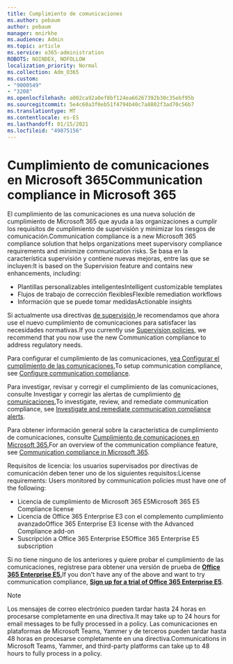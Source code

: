 ```yaml
---
title: Cumplimiento de comunicaciones
ms.author: pebaum
author: pebaum
manager: mnirkhe
ms.audience: Admin
ms.topic: article
ms.service: o365-administration
ROBOTS: NOINDEX, NOFOLLOW
localization_priority: Normal
ms.collection: Adm_O365
ms.custom:
- "9000549"
- "3208"
ms.openlocfilehash: a002ca92a0ef8bf124ea66267392b30c35ebf95b
ms.sourcegitcommit: 5e4c60a3f0eb51f4794b40c7a8802f3ad70c56b7
ms.translationtype: MT
ms.contentlocale: es-ES
ms.lasthandoff: 01/15/2021
ms.locfileid: "49875156"
---
```

# <a name="communication-compliance-in-microsoft-365"></a><span data-ttu-id="04010-102">Cumplimiento de comunicaciones en Microsoft 365</span><span class="sxs-lookup"><span data-stu-id="04010-102">Communication compliance in Microsoft 365</span></span>

<span data-ttu-id="04010-103">El cumplimiento de las comunicaciones es una nueva solución de cumplimiento de Microsoft 365 que ayuda a las organizaciones a cumplir los requisitos de cumplimiento de supervisión y minimizar los riesgos de comunicación.</span><span class="sxs-lookup"><span data-stu-id="04010-103">Communication compliance is a new Microsoft 365 compliance solution that helps organizations meet supervisory compliance requirements and minimize communication risks.</span></span> <span data-ttu-id="04010-104">Se basa en la característica supervisión y contiene nuevas mejoras, entre las que se incluyen:</span><span class="sxs-lookup"><span data-stu-id="04010-104">It is based on the Supervision feature and contains new enhancements, including:</span></span>

- <span data-ttu-id="04010-105">Plantillas personalizables inteligentes</span><span class="sxs-lookup"><span data-stu-id="04010-105">Intelligent customizable templates</span></span>
- <span data-ttu-id="04010-106">Flujos de trabajo de corrección flexibles</span><span class="sxs-lookup"><span data-stu-id="04010-106">Flexible remediation workflows</span></span>
- <span data-ttu-id="04010-107">Información que se puede tomar medidas</span><span class="sxs-lookup"><span data-stu-id="04010-107">Actionable insights</span></span>

<span data-ttu-id="04010-108">Si actualmente usa directivas [de supervisión,](https://docs.microsoft.com/microsoft-365/compliance/supervision-policies)le recomendamos que ahora use el nuevo cumplimiento de comunicaciones para satisfacer las necesidades normativas.</span><span class="sxs-lookup"><span data-stu-id="04010-108">If you currently use [Supervision policies](https://docs.microsoft.com/microsoft-365/compliance/supervision-policies), we recommend that you now use the new Communication compliance to address regulatory needs.</span></span>

<span data-ttu-id="04010-109">Para configurar el cumplimiento de las comunicaciones, [vea Configurar el cumplimiento de las comunicaciones.](https://docs.microsoft.com/microsoft-365/compliance/communication-compliance-configure)</span><span class="sxs-lookup"><span data-stu-id="04010-109">To setup communication compliance, see [Configure communication compliance](https://docs.microsoft.com/microsoft-365/compliance/communication-compliance-configure).</span></span>

<span data-ttu-id="04010-110">Para investigar, revisar y corregir el cumplimiento de las comunicaciones, consulte Investigar y corregir las alertas de cumplimiento [de comunicaciones.](https://docs.microsoft.com/microsoft-365/compliance/communication-compliance-investigate-remediate)</span><span class="sxs-lookup"><span data-stu-id="04010-110">To investigate, review, and remediate communication compliance, see [Investigate and remediate communication compliance alerts](https://docs.microsoft.com/microsoft-365/compliance/communication-compliance-investigate-remediate).</span></span>

<span data-ttu-id="04010-111">Para obtener información general sobre la característica de cumplimiento de comunicaciones, consulte [Cumplimiento de comunicaciones en Microsoft 365.](https://docs.microsoft.com/microsoft-365/compliance/communication-compliance)</span><span class="sxs-lookup"><span data-stu-id="04010-111">For an overview of the communication compliance feature, see [Communication compliance in Microsoft 365](https://docs.microsoft.com/microsoft-365/compliance/communication-compliance).</span></span>

<span data-ttu-id="04010-112">Requisitos de licencia: los usuarios supervisados por directivas de comunicación deben tener uno de los siguientes requisitos:</span><span class="sxs-lookup"><span data-stu-id="04010-112">License requirements: Users monitored by communication policies must have one of the following:</span></span>

- <span data-ttu-id="04010-113">Licencia de cumplimiento de Microsoft 365 E5</span><span class="sxs-lookup"><span data-stu-id="04010-113">Microsoft 365 E5 Compliance license</span></span>
- <span data-ttu-id="04010-114">Licencia de Office 365 Enterprise E3 con el complemento cumplimiento avanzado</span><span class="sxs-lookup"><span data-stu-id="04010-114">Office 365 Enterprise E3 license with the Advanced Compliance add-on</span></span>
- <span data-ttu-id="04010-115">Suscripción a Office 365 Enterprise E5</span><span class="sxs-lookup"><span data-stu-id="04010-115">Office 365 Enterprise E5 subscription</span></span>

<span data-ttu-id="04010-116">Si no tiene ninguno de los anteriores y quiere probar el cumplimiento de las comunicaciones, regístrese para obtener una versión de prueba de **[Office 365 Enterprise E5.](https://go.microsoft.com/fwlink/p/?LinkID=698279)**</span><span class="sxs-lookup"><span data-stu-id="04010-116">If you don't have any of the above and want to try communication compliance, **[Sign up for a trial of Office 365 Enterprise E5](https://go.microsoft.com/fwlink/p/?LinkID=698279)**.</span></span>

> [!NOTE]
> <span data-ttu-id="04010-117">Los mensajes de correo electrónico pueden tardar hasta 24 horas en procesarse completamente en una directiva.</span><span class="sxs-lookup"><span data-stu-id="04010-117">It may take up to 24 hours for email messages to be fully processed in a policy.</span></span> <span data-ttu-id="04010-118">Las comunicaciones en plataformas de Microsoft Teams, Yammer y de terceros pueden tardar hasta 48 horas en procesarse completamente en una directiva.</span><span class="sxs-lookup"><span data-stu-id="04010-118">Communications in Microsoft Teams, Yammer, and third-party platforms can take up to 48 hours to fully process in a policy.</span></span>
